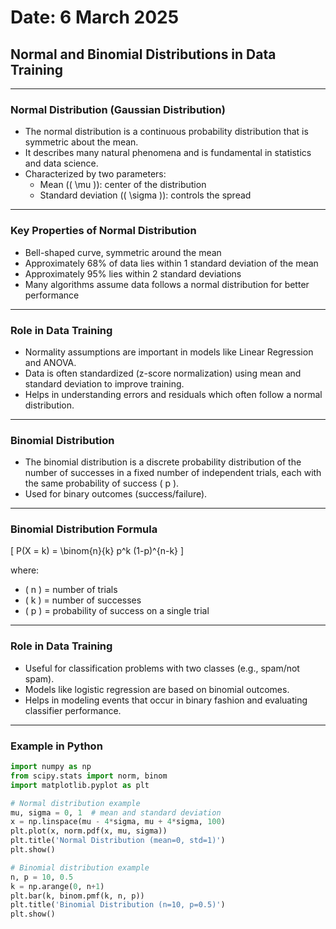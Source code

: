 # Date: 6 March 2025  
## Normal and Binomial Distributions in Data Training

---

### Normal Distribution (Gaussian Distribution)  
- The normal distribution is a continuous probability distribution that is symmetric about the mean.  
- It describes many natural phenomena and is fundamental in statistics and data science.  
- Characterized by two parameters:  
  - Mean (\( \mu \)): center of the distribution  
  - Standard deviation (\( \sigma \)): controls the spread

---

### Key Properties of Normal Distribution  
- Bell-shaped curve, symmetric around the mean  
- Approximately 68% of data lies within 1 standard deviation of the mean  
- Approximately 95% lies within 2 standard deviations  
- Many algorithms assume data follows a normal distribution for better performance

---

### Role in Data Training  
- Normality assumptions are important in models like Linear Regression and ANOVA.  
- Data is often standardized (z-score normalization) using mean and standard deviation to improve training.  
- Helps in understanding errors and residuals which often follow a normal distribution.

---

### Binomial Distribution  
- The binomial distribution is a discrete probability distribution of the number of successes in a fixed number of independent trials, each with the same probability of success \( p \).  
- Used for binary outcomes (success/failure).

---

### Binomial Distribution Formula  
\[
P(X = k) = \binom{n}{k} p^k (1-p)^{n-k}
\]

where:  
- \( n \) = number of trials  
- \( k \) = number of successes  
- \( p \) = probability of success on a single trial

---

### Role in Data Training  
- Useful for classification problems with two classes (e.g., spam/not spam).  
- Models like logistic regression are based on binomial outcomes.  
- Helps in modeling events that occur in binary fashion and evaluating classifier performance.

---

### Example in Python

```python
import numpy as np
from scipy.stats import norm, binom
import matplotlib.pyplot as plt

# Normal distribution example
mu, sigma = 0, 1  # mean and standard deviation
x = np.linspace(mu - 4*sigma, mu + 4*sigma, 100)
plt.plot(x, norm.pdf(x, mu, sigma))
plt.title('Normal Distribution (mean=0, std=1)')
plt.show()

# Binomial distribution example
n, p = 10, 0.5
k = np.arange(0, n+1)
plt.bar(k, binom.pmf(k, n, p))
plt.title('Binomial Distribution (n=10, p=0.5)')
plt.show()
